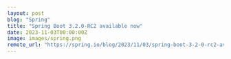 ```yaml
---
layout: post
blog: "Spring"
title: "Spring Boot 3.2.0-RC2 available now"
date: 2023-11-03T00:00:00Z
image: images/spring.png
remote_url: "https://spring.io/blog/2023/11/03/spring-boot-3-2-0-rc2-available-now"
---
```

